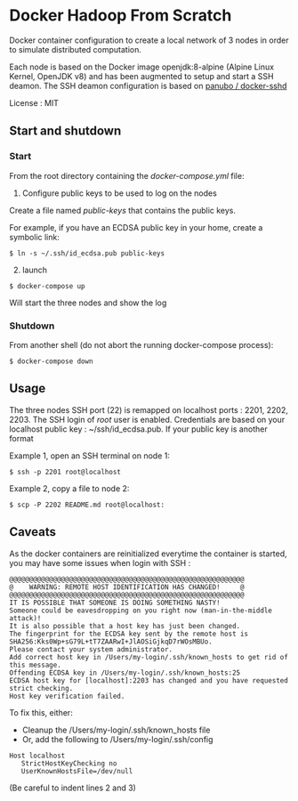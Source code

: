 # Docker Hadoop From Scratch

Docker container configuration to create a local network of 3 nodes in order to simulate distributed computation.

Each node is based on the Docker image openjdk:8-alpine (Alpine Linux Kernel, OpenJDK v8) and has been augmented to setup and start a SSH deamon. The SSH deamon configuration is based on [panubo / docker-sshd](https://github.com/panubo/docker-sshd)

License : MIT

## Start and shutdown

### Start

From the root directory containing the _docker-compose.yml_ file:

1. Configure public keys to be used to log on the nodes

Create a file named _public-keys_ that contains the public keys. 

For example, if you have an ECDSA public key in your home, create a symbolic link:

```shell
$ ln -s ~/.ssh/id_ecdsa.pub public-keys
```

2. launch 
```shell
$ docker-compose up
```

Will start the three nodes and show the log

### Shutdown 

From another shell (do not abort the running docker-compose process):

```shell
$ docker-compose down
```

## Usage

The three nodes SSH port (22) is remapped on localhost ports : 2201, 2202, 2203. The SSH login of _root_ user is enabled. Credentials are based on your localhost public key : ~/ssh/id_ecdsa.pub. If your public key is another format

Example 1, open an SSH terminal on node 1: 

```shell
$ ssh -p 2201 root@localhost
```

Example 2, copy a file to node 2:
```shell
$ scp -P 2202 README.md root@localhost:
```

## Caveats

As the docker containers are reinitialized everytime the container is started, you may have some issues when login with SSH :

```shell
@@@@@@@@@@@@@@@@@@@@@@@@@@@@@@@@@@@@@@@@@@@@@@@@@@@@@@@@@@@
@    WARNING: REMOTE HOST IDENTIFICATION HAS CHANGED!     @
@@@@@@@@@@@@@@@@@@@@@@@@@@@@@@@@@@@@@@@@@@@@@@@@@@@@@@@@@@@
IT IS POSSIBLE THAT SOMEONE IS DOING SOMETHING NASTY!
Someone could be eavesdropping on you right now (man-in-the-middle attack)!
It is also possible that a host key has just been changed.
The fingerprint for the ECDSA key sent by the remote host is
SHA256:Kks0Wp+sG79L+tT7ZAARwI+JlAOSiGjkqD7rWOsMBUo.
Please contact your system administrator.
Add correct host key in /Users/my-login/.ssh/known_hosts to get rid of this message.
Offending ECDSA key in /Users/my-login/.ssh/known_hosts:25
ECDSA host key for [localhost]:2203 has changed and you have requested strict checking.
Host key verification failed.
```

To fix this, either:
- Cleanup the /Users/my-login/.ssh/known_hosts file
- Or, add the following to /Users/my-login/.ssh/config

```shell
Host localhost
   StrictHostKeyChecking no
   UserKnownHostsFile=/dev/null
```

(Be careful to indent lines 2 and 3)